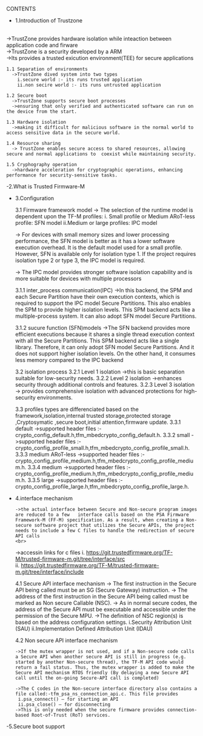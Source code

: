 CONTENTS 


  - 1.Introduction of Trustzone
   <br>
      ->TrustZone provides hardware isolation while inteaction between application code and firware
      <br> 
      ->TrustZone is a security developed by a ARM
      <br>
	  ->Its provides a trusted exicution environment(TEE) for secure applications
    <br>

    1.1 Separation of environments 
      ->TrustZone dived system into two types 
        i.secure world :- its runs trusted application
        ii.non secire world :- its runs untrusted application

    1.2 Secure boot 
      ->TrustZone supports secure boot processes 
      ->ensuring that only verified and authenticated software can run on the device from the start.

    1.3 Hardware isolation
      ->making it difficult for malicious software in the normal world to access sensitive data in the secure world.

    1.4 Resource sharing 
      -> TrustZone enables secure access to shared resources, allowing secure and normal applications to  coexist while maintaining security.

    1.5 Cryphography operation 
      ->hardware acceleration for cryptographic operations, enhancing performance for security-sensitive tasks.


   -2.What is Trusted Firmware-M

  - 3.Configuration

    3.1 Firmware framework model
       -> The selection of the runtime model is dependent upon the TF-M profiles:
        i. Small profile or Medium ARoT-less profile: SFN model
        ii.Medium or large profiles: IPC model

       -> For devices with small memory sizes and lower processing performance, the SFN model is better 
       as it has a lower software execution overhead. It is the default model used for a small profile. 
       However, SFN is available only for isolation type 1. If the project requires isolation type 2 or type 3, the IPC model is required.

       -> The IPC model provides stronger software isolation capability and is more suitable for devices with multiple processors

       3.1.1 inter_process communication(IPC)
       ->In this backend, the SPM and each Secure Partition have their own execution contexts, which is required to support the IPC model Secure Partitions. This also enables the SPM to provide higher isolation levels. This SPM backend acts like a multiple-process system. It can also adopt SFN model Secure Partitions.

       3.1.2 sucure function (SFN)models
       ->The SFN backend provides more efficient executions because it shares a single thread execution context with all the Secure Partitions. This SPM backend acts like a single library. Therefore, it can only adopt SFN model Secure Partitions. And it does not support higher isolation levels. On the other hand, it consumes less memory compared to the IPC backend

    3.2 isolation process
     3.2.1 Level 1 isolation
        ->this is basic separation suitable for low-security needs. 
     3.2.2 Level 2 isolation
        ->enhances security through additional controls and features.
     3.2.3 Level 3 isolation
       -> provides comprehensive isolation with advanced protections for high-security environments.

    3.3 profiles
    types are differenciated based on the framework,isolation,internal trusted storage,protected storage ,Cryptosymatic ,secure boot,initial attention,firmware update.
       3.3.1 default
        ->supported header files :-crypto_config_default.h,tfm_mbedcrypto_config_default.h.
       3.3.2 small
        ->supported header files :- crypto_config_profile_small.h,tfm_mbedcrypto_config_profile_small.h.
       3.3.3 medium ARoT-less
        ->supported header files :-crypto_config_profile_medium.h,tfm_mbedcrypto_config_profile_medium.h.
       3.3.4 medium
        ->supported header files :-crypto_config_profile_medium.h,tfm_mbedcrypto_config_profile_medium.h.
       3.3.5 large
        ->supported header files :-crypto_config_profile_large.h,tfm_mbedcrypto_config_profile_large.h.
  
  - 4.interface mechanism

        ->the actual interface between Secure and Non-secure program images are reduced to a few   interface calls based on the PSA Firmware Framework-M (FF-M) specification. As a result, when creating a Non-secure software project that utilizes the Secure APIs, the project needs to include a few C files to handle the redirection of secure API calls
        <br>
       ->accessin links for c files 
        i. https://git.trustedfirmware.org/TF-M/trusted-firmware-m.git/tree/interface/src
        <br>
        ii. https://git.trustedfirmware.org/TF-M/trusted-firmware-m.git/tree/interface/include  

    4.1 Secure API interface mechanism
        -> The first instruction in the Secure API being called must be an SG (Secure Gateway) 
        instruction.
        -> The address of the first instruction in the Secure API being called must be marked as Non secure Callable (NSC).
        -> As in normal secure codes, the address of the Secure API must be executable and accessible 
        under the permission of the Secure MPU.
        ->The definition of NSC region(s) is based on the address configuration settings.
          i.Security Attribution Unit (SAU)
          ii.Implementation Defined Attribution Unit (IDAU) 

    4.2 Non secure API interface mechanism

        ->If the mutex wrapper is not used, and if a Non-secure code calls a Secure API when another secure API is still in progress (e.g. started by another Non-secure thread), the TF-M API code would return a fail status. Thus, the mutex wrapper is added to make the Secure API mechanism RTOS friendly (By delaying a new Secure API call until the on-going Secure-API call is completed)
        
        ->The C codes in the Non-secure interface directory also contains a file called:-tfm_psa_ns_connection_api.c. This file provides
         i.psa_connect() – for starting an API 
         ii.psa_close() – for disconnecting
        ->This is only needed when the secure firmware provides connection-based Root-of-Trust (RoT) services. 
   -5.Secure boot support